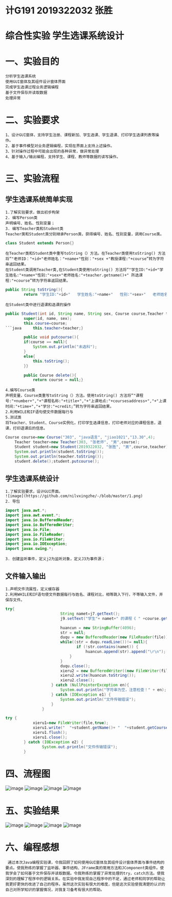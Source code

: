 # 计G191 2019322032 张胜
# 综合性实验  学生选课系统设计 
# 一、实验目的
    分析学生选课系统
    使用GUI窗体及其组件设计窗体界面
    完成学生选课过程业务逻辑编程
    基于文件保存并读取数据
    处理异常
# 二、实验要求
    1、设计GUI窗体，支持学生注册、课程新加、学生选课、学生退课、打印学生选课列表等操作。
    2、基于事件模型对业务逻辑编程，实现在界面上支持上述操作。
    3、针对操作过程中可能会出现的各种异常，做异常处理
    4、基于输入/输出编程，支持学生、课程、教师等数据的读写操作。
# 三、实验流程
## 学生选课系统简单实现
    1.了解实验要求，做出初步构架
    2. 编写Person类
    声明编号、姓名、性别变量；
    3. 编写Teacher类和Student类
    Teacher类和Student类分别继承Person类，获得编号、姓名、性别变量，调用Course类。
```java
class Student extends Person{}
```
    在Teacher类和Student类中重写toString（）方法。在Teacher类使用toString() 方法将“"老师ID："+id+"老师姓名："+name+"性别："+sex +"教授课程:"+course”转为字符串返回结果。
    在Student类调用Teacher类,在Student类使用toString() 方法将“"学生ID:"+id+"学生姓名:"+name+"性别:"+sex+"老师姓名:"+teacher.getname()+" 所选课程:"+course”转为字符串返回结果。
```java
public String toString(){
		return "学生ID:"+id+"   学生姓名:"+name+"   性别:"+sex+"   老师姓名:"+teacher.getname()+"   所选课程:"+course;}
```
    在Student类中进行退课和选课的操作
```java
public Student(int id, String name, String sex, Course course,Teacher teacher) {
		super(id, name, sex);
		this.course=course;
```java		this.teacher=teacher;}

		public void putcourse(){
		if(course == null){
			System.out.println("未选科");
		}
		else{
			this.toString();
		}}

		public Course delete(){
			return course = null;}
```
    4.编写Course类
    声明变量，Course类重写toString（）方法。使用toString() 方法将“"课程号:"+number+","+"课程名称:"+title+","+"上课地点:"+coursesaddress+","+"上课时间:"+time+","+"学分:"+credit;”转为字符串返回结果。
    2.利用WILE和IF语句使文件数据每行与
    5.测试类
    将Teacher、Student、Course实例化，打印学生选课信息，打印老师对应的课程信息，退课，打印退课后的信息。
```java
Course course=new Course("303", "java语言", "jiao1021","13.30",4);
	Teacher teacher=new Teacher(303, "张老师", "男",course);
	Student student=new Student(2019322032, "张胜", "男",course,teacher);
	System.out.println(student.toString());	 
	System.out.println(teacher.toString());	
	student.delete();student.putcourse();
```
## 学生选课系统设计
    1.了解实验要求，设计GUI界面。
    ![image](https://github.com/nilvxingzhe/-/blob/master/1.png)
    2. 导包
```java
import java.awt.*;
import java.awt.event.*;
import java.io.BufferedReader;
import java.io.BufferedWriter;
import java.io.File;
import java.io.FileReader;
import java.io.FileWriter;
import java.io.IOException;
import javax.swing.*;
```
    3. 创建监听事件，定义j2为监听对象，定义J3为事件源；
## 文件输入输出    
    1.声明文件流属性，定义缓存器
    2.利用WHILE和IF语句使文件数据每行与姓名、课程对比，相等跳入下行，不等输入文件，并保存文件。
```java
try{
                        String namet=j7.getText();
                        j9.setText("学生"+ namet+" 的课程《 " +course.gettitle() +" 》 已成功退课！");

						huancun = new StringBuffer(4096);
						str = null;
						duqu = new BufferedReader(new FileReader(file)); 
						while((str = duqu.readLine())!= null){ 
						       if (!str.contains(namet)) {
						    	   huancun.append(str).append("\r\n");
							}       
						} 
						duqu.close(); 
						xieru2 = new BufferedWriter((new FileWriter(file)));
						xieru2.write(huancun.toString());
						xieru2.close();
					} catch (NullPointerException en){
                        System.out.println("字符串为空，注意检查！" + en);
                    } catch (IOException e1) {
						System.out.println("文件传输错误");
					}
				}
```
```java
try {
      		xieru1=new FileWriter(file,true);
      		xieru1.write("  "+student.getName()+ "  "+student.getCourse() +" "+ "老师姓名:"+student.getTeather()+"\n");
      		xieru1.flush();
      		xieru1.close();
		} catch (IOException e2) {
				System.out.println("文件传输错误");
		}
```
# 四、流程图
![image](https://github.com/nilvxingzhe/-/blob/master/流程图%20(1).jpg)
![image](https://github.com/nilvxingzhe/-/blob/master/流程图%20(2).jpg)
![image](https://github.com/nilvxingzhe/-/blob/master/流程图%20(3).jpg)
![image](https://github.com/nilvxingzhe/-/blob/master/流程图%20(4).jpg)
# 五、实验结果
![image](https://github.com/nilvxingzhe/-/blob/master/运行%20(1).png)
![image](https://github.com/nilvxingzhe/-/blob/master/运行%20(2).png)
![image](https://github.com/nilvxingzhe/-/blob/master/运行%20(3).png)
![image](https://github.com/nilvxingzhe/-/blob/master/运行%20(4).png)
# 六、编程感想
     通过本次Java编程实验课，令我回顾了如何使用GUI窗体及其组件设计窗体界面与事件结构的要点。使我熟练的掌握了监听器、事件结构、JFrame类的常用方法和JComponent类组件。使我学会了如何基于文件保存并读取数据。令我熟练的掌握了异常处理的try，catch方法。使我深刻的理解了程序中的逻辑关系。在实验中我发现自己程序中的不足，通过老师和同学的帮助让我更好更快的改进了自己的程序。虽然这次实验有很大的难度，但是这次实验使我清楚的认识的自己对所学知识的掌握情况，对我复习备考有很大的帮助。
